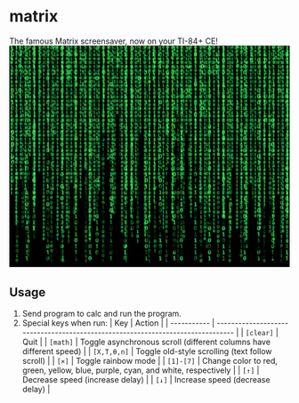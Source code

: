 # matrix
The famous Matrix screensaver, now on your TI-84+ CE!
![The Matrix](matrix.jpg)

## Usage
1. Send program to calc and run the program.
2. Special keys when run:
    | Key         | Action                                                                          |
    | ----------- | ------------------------------------------------------------------------------- |
    | `[clear]`   | Quit                                                                            |
    | `[math]`    | Toggle asynchronous scroll (different columns have different speed)             |
    | `[X,T,θ,n]` | Toggle old-style scrolling (text follow scroll)                                 |
    | `[×]`       | Toggle rainbow mode                                                             |
    | `[1]-[7]`   | Change color to red, green, yellow, blue, purple, cyan, and white, respectively |
    | `[↑]`       | Decrease speed (increase delay)                                                 |
    | `[↓]`       | Increase speed (decrease delay)                                                 |

